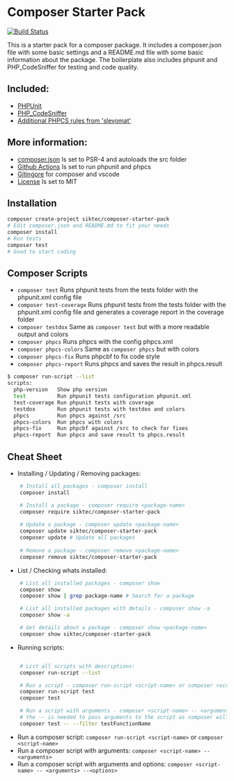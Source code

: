 # Composer Starter Pack

[![Build Status](https://github.com/siktec-lab/composer-starter-pack/actions/workflows/validate_test.yml/badge.svg?branch=main)](https://github.com/siktec-lab/composer-starter-pack/actions/workflows/validate_test.yml)

This is a starter pack for a composer package. It includes a composer.json file with some basic settings and a README.md file with some basic information about the package.
The boilerplate also includes phpunit and PHP_CodeSniffer for testing and code quality.

## Included:
- [PHPUnit](https://github.com/sebastianbergmann/phpunit/)
- [PHP_CodeSniffer](https://github.com/PHPCSStandards/PHP_CodeSniffer)
- [Additional PHPCS rules from 'slevomat'](https://github.com/slevomat/coding-standard)

## More information:
- [composer.json](https://getcomposer.org/doc/04-schema.md) Is set to PSR-4 and autoloads the src folder
- [Github Actions](https://docs.github.com/en/actions) Is set to run phpunit and phpcs
- [Gitingore](https://git-scm.com/docs/gitignore) for composer and vscode
- [License](https://choosealicense.com/licenses/) Is set to MIT

## Installation

```bash
composer create-project siktec/composer-starter-pack
# Edit composer.json and README.md to fit your needs
composer install
# Run tests
composer test
# Good to start coding
```

## Composer Scripts
- `composer test` Runs phpunit tests from the tests folder with the phpunit.xml config file
- `composer test-coverage` Runs phpunit tests from the tests folder with the phpunit.xml config file and generates a coverage report in the coverage folder
- `composer testdox` Same as `composer test` but with a more readable output and colors
- `composer phpcs` Runs phpcs with the config phpcs.xml
- `composer phpcs-colors` Same as `composer phpcs` but with colors
- `composer phpcs-fix` Runs phpcbf to fix code style
- `composer phpcs-report` Runs phpcs and saves the result in phpcs.result
```bash
$ composer run-script --list
scripts:
  php-version   Show php version
  test          Run phpunit tests configuration phpunit.xml
  test-coverage Run phpunit tests with coverage
  testdox       Run phpunit tests with testdox and colors
  phpcs         Run phpcs against /src
  phpcs-colors  Run phpcs with colors
  phpcs-fix     Run phpcbf against /src to check for fixes
  phpcs-report  Run phpcs and save result to phpcs.result
```

## Cheat Sheet
- Installing / Updating / Removing packages: 
```bash
    # Install all packages - composer install
    composer install

    # Install a package - composer require <package-name>
    composer require siktec/composer-starter-pack
    
    # Update a package - composer update <package-name>
    composer update siktec/composer-starter-pack
    composer update # Update all packages
    
    # Remove a package - composer remove <package-name>
    composer remove siktec/composer-starter-pack
```

- List / Checking whats installed:
```bash
    # List all installed packages - composer show
    composer show
    composer show | grep package-name # Search for a package

    # List all installed packages with details - composer show -a
    composer show -a

    # Get details about a package - composer show <package-name>
    composer show siktec/composer-starter-pack
```

- Running scripts:
```bash

    # List all scripts with descriptions:
    composer run-script --list

    # Run a script - composer run-script <script-name> or composer <script-name>
    composer run-script test
    composer test

    # Run a script with arguments - composer <script-name> -- <arguments>
    # the -- is needed to pass arguments to the script as composer will try to parse the arguments as composer options
    composer test -- --filter testFunctionName
```
- Run a composer script: `composer run-script <script-name>` or `composer <script-name>`
- Run a composer script with arguments: `composer <script-name> -- <arguments>`
- Run a composer script with arguments and options: `composer <script-name> -- <arguments> --<options>`
